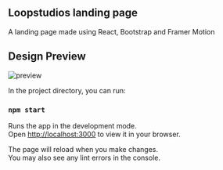 ## Loopstudios landing page

A landing page made using React, Bootstrap and Framer Motion

## Design Preview

![preview](https://user-images.githubusercontent.com/121347385/236462325-802a7a24-586e-4007-ae45-441194f956ad.png)

In the project directory, you can run:

### `npm start`

Runs the app in the development mode.\
Open [http://localhost:3000](http://localhost:3000) to view it in your browser.

The page will reload when you make changes.\
You may also see any lint errors in the console.


